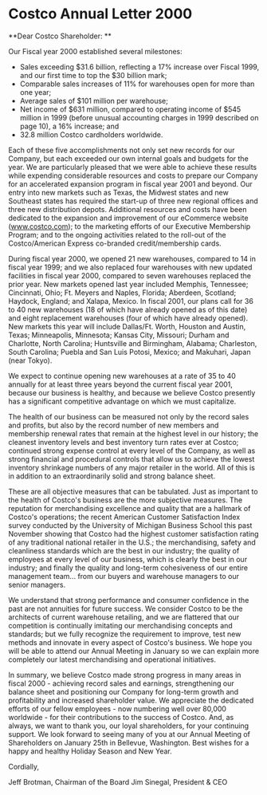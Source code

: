 # Costco Annual Letter 2000

**Dear Costco Shareholder: **

Our Fiscal year 2000 established several milestones: 
-  Sales exceeding $31.6 billion, reflecting a 17% increase over Fiscal 1999, and our first time to top the $30 billion mark;
-  Comparable sales increases of 11% for warehouses open for more than one year;
-  Average sales of $101 million per warehouse; 
-  Net income of $631 million, compared to operating income of $545 million in 1999 (before unusual accounting charges in 1999 described on page 10), a 16% increase; and 
-  32.8 million Costco cardholders worldwide.

Each of these five accomplishments not only set new records for our Company, but each exceeded our own internal goals and budgets for the year. We are particularly pleased that we were able to achieve these results while expending considerable resources and costs to prepare our Company for an accelerated expansion program in fiscal year 2001 and beyond. Our entry into new markets such as Texas, the Midwest states and new Southeast states has required the start-up of three new regional offices and three new distribution depots. Additional resources and costs have been dedicated to the expansion and improvement of our eCommerce website (www.costco.com); to the marketing efforts of our Executive Membership Program; and to the ongoing activities related to the roll-out of the Costco/American Express co-branded credit/membership cards.

During fiscal year 2000, we opened 21 new warehouses, compared to 14 in fiscal year 1999; and we also replaced four warehouses with new updated facilities in fiscal year 2000, compared to seven warehouses replaced the prior year. New markets opened last year included Memphis, Tennessee; Cincinnati, Ohio; Ft. Meyers and Naples, Florida; Aberdeen, Scotland; Haydock, England; and Xalapa, Mexico. In fiscal 2001, our plans call for 36 to 40 new warehouses (18 of which have already opened as of this date) and eight replacement warehouses (four of which have already opened). New markets this year will include Dallas/Ft. Worth, Houston and Austin, Texas; Minneapolis, Minnesota; Kansas City, Missouri; Durham and Charlotte, North Carolina; Huntsville and Birmingham, Alabama; Charleston, South Carolina; Puebla and San Luis Potosi, Mexico; and Makuhari, Japan (near Tokyo). 

We expect to continue opening new warehouses at a rate of 35 to 40 annually for at least three years beyond the current fiscal year 2001, because our business is healthy, and because we believe Costco presently has a significant competitive advantage on which we must capitalize. 

The health of our business can be measured not only by the record sales and profits, but also by the record number of new members and membership renewal rates that remain at the highest level in our history; the cleanest inventory levels and best inventory turn rates ever at Costco; continued strong expense control at every level of the Company, as well as strong financial and procedural controls that allow us to achieve the lowest inventory shrinkage numbers of any major retailer in the world. All of this is in addition to an extraordinarily solid and strong balance sheet.

These are all objective measures that can be tabulated. Just as important to the health of Costco's business are the more subjective measures. The reputation for merchandising excellence and quality that are a hallmark of Costco's operations; the recent American Customer Satisfaction Index survey conducted by the University of Michigan Business School this past November showing that Costco had the highest customer satisfaction rating of any traditional national retailer in the U.S.; the merchandising, safety and cleanliness standards which are the best in our industry; the quality of employees at every level of our business, which is clearly the best in our industry; and finally the quality and long-term cohesiveness of our entire management team... from our buyers and warehouse managers to our senior managers.

We understand that strong performance and consumer confidence in the past are not annuities for future success. We consider Costco to be the architects of current warehouse retailing, and we are flattered that our competition is continually imitating our merchandising concepts and standards; but we fully recognize the requirement to improve, test new methods and innovate in every aspect of Costco's business. We hope you will be able to attend our Annual Meeting in January so we can explain more completely our latest merchandising and operational initiatives. 

In summary, we believe Costco made strong progress in many areas in fiscal 2000 - achieving record sales and earnings, strengthening our balance sheet and positioning our Company for long-term growth and profitability and increased shareholder value. We appreciate the dedicated efforts of our fellow employees - now numbering well over 80,000 worldwide - for their contributions to the success of Costco. And, as always, we want to thank you, our loyal shareholders, for your continuing support. We look forward to seeing many of you at our Annual Meeting of Shareholders on January 25th in Bellevue, Washington. Best wishes for a happy and healthy Holiday Season and New Year. 

Cordially,

Jeff Brotman, Chairman of the Board 
Jim Sinegal, President & CEO
